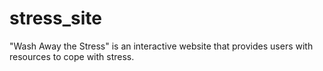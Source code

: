 # stress_site
"Wash Away the Stress" is an interactive website that provides users with resources to cope with stress.
